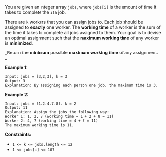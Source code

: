 You are given an integer array `jobs`, where `jobs[i]` is the amount of time
it takes to complete the `ith` job.

There are `k` workers that you can assign jobs to. Each job should be assigned
to **exactly** one worker. The **working time** of a worker is the sum of the
time it takes to complete all jobs assigned to them. Your goal is to devise an
optimal assignment such that the **maximum working time** of any worker is
**minimized**.

_Return the **minimum** possible **maximum working time** of any assignment. _



**Example 1:**

    
    
    Input: jobs = [3,2,3], k = 3
    Output: 3
    Explanation: By assigning each person one job, the maximum time is 3.
    

**Example 2:**

    
    
    Input: jobs = [1,2,4,7,8], k = 2
    Output: 11
    Explanation: Assign the jobs the following way:
    Worker 1: 1, 2, 8 (working time = 1 + 2 + 8 = 11)
    Worker 2: 4, 7 (working time = 4 + 7 = 11)
    The maximum working time is 11.



**Constraints:**

  * `1 <= k <= jobs.length <= 12`
  * `1 <= jobs[i] <= 107`

